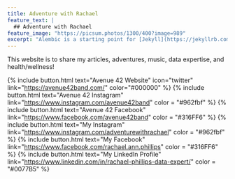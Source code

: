 ```yaml
---
title: Adventure with Rachael
feature_text: |
  ## Adventure with Rachael 
feature_image: "https://picsum.photos/1300/400?image=989"
excerpt: "Alembic is a starting point for [Jekyll](https://jekyllrb.com/) projects. Rather than starting from scratch, this boilerplate is designed to get the ball rolling immediately. Install it, configure it, tweak it, push it."
---
```


This website is to share my articles, adventures, music, data expertise, and health/wellness!

 {% include button.html text="Avenue 42 Website" icon="twitter" link="https://avenue42band.com/" color="#000000" %} {% include button.html text="Avenue 42 Instagram" link="https://www.instagram.com/avenue42band" color = "#962fbf" %} {% include button.html text="Avenue 42 Facebook" link="https://www.facebook.com/avenue42band" color = "#316FF6" %} {% include button.html text="My Instagram" link="https://www.instagram.com/adventurewithrachael" color = "#962fbf" %} {% include button.html text="My Facebook" link="https://www.facebook.com/rachael.ann.phillips" color = "#316FF6" %} {% include button.html text="My LinkedIn Profile" link="https://www.linkedin.com/in/rachael-phillips-data-expert/" color = "#0077B5" %}
